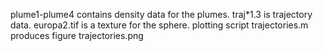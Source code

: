 plume1-plume4 contains density data for the plumes. traj*1.3 is trajectory data.
europa2.tif is a texture for the sphere. 
plotting script trajectories.m produces figure trajectories.png 
